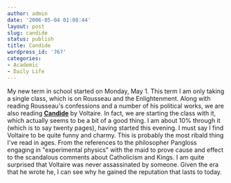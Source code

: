 ```yaml
---
author: admin
date: '2006-05-04 01:08:44'
layout: post
slug: candide
status: publish
title: Candide
wordpress_id: '767'
categories:
- Academic
- Daily Life
---
```


My new term in school started on Monday, May 1. This term I am only
taking a single class, which is on Rousseau and the Enlightenment. Along
with reading Rousseau's confessions and a number of his political works,
we are also reading [**Candide**](http://en.wikipedia.org/wiki/Candide)
by Voltaire. In fact, we are starting the class with it, which actually
seems to be a bit of a good thing. I am about 10% through it (which is
to say twenty pages), having started this evening. I must say I find
Voltaire to be quite funny and charmy. This is probably the most ribald
thing I've read in ages. From the references to the philosopher Pangloss
engaging in "experimental physics" with the maid to prove cause and
effect to the scandalous comments about Catholicism and Kings. I am
quite surprised that Voltaire was never assassinated by someone. Given
the era that he wrote he, I can see why he gained the reputation that
lasts to today.
